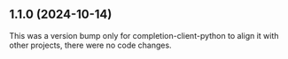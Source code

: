 ## 1.1.0 (2024-10-14)

This was a version bump only for completion-client-python to align it with other projects, there were no code changes.